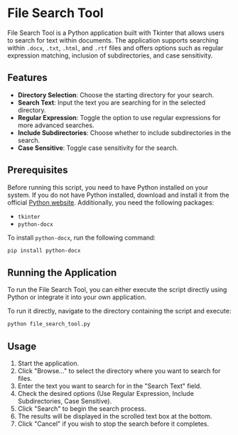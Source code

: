 # File Search Tool

File Search Tool is a Python application built with Tkinter that allows users to search for text within documents. The application supports searching within `.docx`, `.txt`, `.html`, and `.rtf` files and offers options such as regular expression matching, inclusion of subdirectories, and case sensitivity.

## Features

- **Directory Selection**: Choose the starting directory for your search.
- **Search Text**: Input the text you are searching for in the selected directory.
- **Regular Expression**: Toggle the option to use regular expressions for more advanced searches.
- **Include Subdirectories**: Choose whether to include subdirectories in the search.
- **Case Sensitive**: Toggle case sensitivity for the search.

## Prerequisites

Before running this script, you need to have Python installed on your system. If you do not have Python installed, download and install it from the official [Python website](https://www.python.org/). Additionally, you need the following packages:

- `tkinter`
- `python-docx`

To install `python-docx`, run the following command:

```bash
pip install python-docx
```

## Running the Application

To run the File Search Tool, you can either execute the script directly using Python or integrate it into your own application.

To run it directly, navigate to the directory containing the script and execute:

```bash
python file_search_tool.py
```

## Usage

1. Start the application.
2. Click "Browse..." to select the directory where you want to search for files.
3. Enter the text you want to search for in the "Search Text" field.
4. Check the desired options (Use Regular Expression, Include Subdirectories, Case Sensitive).
5. Click "Search" to begin the search process.
6. The results will be displayed in the scrolled text box at the bottom.
7. Click "Cancel" if you wish to stop the search before it completes.
